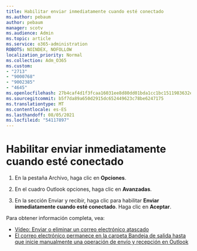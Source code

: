```yaml
---
title: Habilitar enviar inmediatamente cuando esté conectado
ms.author: pebaum
author: pebaum
manager: scotv
ms.audience: Admin
ms.topic: article
ms.service: o365-administration
ROBOTS: NOINDEX, NOFOLLOW
localization_priority: Normal
ms.collection: Adm_O365
ms.custom:
- "2713"
- "9000768"
- "9002385"
- "4645"
ms.openlocfilehash: 27b4caf4d1f3fcaa16031ee8d80dd01bda1cc1bc1511983632ebbabf82f8ecbc
ms.sourcegitcommit: b5f7da89a650d2915dc652449623c78be6247175
ms.translationtype: MT
ms.contentlocale: es-ES
ms.lasthandoff: 08/05/2021
ms.locfileid: "54117897"
---
```

# <a name="enable-send-immediately-when-connected"></a>Habilitar enviar inmediatamente cuando esté conectado
 
1. En la pestaña Archivo, haga clic en **Opciones**.

2. En el cuadro Outlook opciones, haga clic en **Avanzadas**.

3. En la sección Enviar y recibir, haga clic para habilitar **Enviar inmediatamente cuando esté conectado**. Haga clic en **Aceptar**.

Para obtener información completa, vea:
- [Vídeo: Enviar o eliminar un correo electrónico atascado](https://support.office.com/article/Video-Send-or-delete-an-email-stuck-in-your-outbox-26d5d34a-4e5f-444a-a9e8-44db04a94dec) 
- [El correo electrónico permanece en la carpeta Bandeja de salida hasta que inicie manualmente una operación de envío y recepción en Outlook](https://support.microsoft.com/help/2797572/email-stays-in-the-outbox-folder-until-you-manually-initiate-a-send-re)

